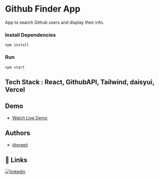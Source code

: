 # Github Finder App

App to search Github users and display their info. 

### Install Dependencies

```
npm install
```

### Run

```
npm start
```

## Tech Stack : React, GithubAPI, Tailwind, daisyui, Vercel


## Demo

- [Watch Live Demo](https://github-finder-reactapp.vercel.app/)
                     
  
## Authors

- [@preeti](https://www.github.com/preetibiswas)

  

  
## 🔗 Links

[![linkedin](https://img.shields.io/badge/linkedin-0A66C2?style=for-the-badge&logo=linkedin&logoColor=white)](https://www.linkedin.com/in/preeti-biswas/)

